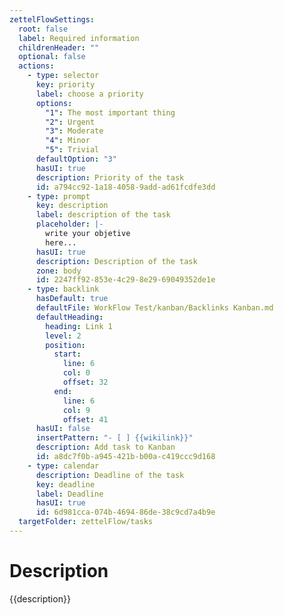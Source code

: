 ```yaml
---
zettelFlowSettings:
  root: false
  label: Required information
  childrenHeader: ""
  optional: false
  actions:
    - type: selector
      key: priority
      label: choose a priority
      options:
        "1": The most important thing
        "2": Urgent
        "3": Moderate
        "4": Minor
        "5": Trivial
      defaultOption: "3"
      hasUI: true
      description: Priority of the task
      id: a794cc92-1a18-4058-9add-ad61fcdfe3dd
    - type: prompt
      key: description
      label: description of the task
      placeholder: |-
        write your objetive 
        here...
      hasUI: true
      description: Description of the task
      zone: body
      id: 2247ff92-853e-4c29-8e29-69049352de1e
    - type: backlink
      hasDefault: true
      defaultFile: WorkFlow Test/kanban/Backlinks Kanban.md
      defaultHeading:
        heading: Link 1
        level: 2
        position:
          start:
            line: 6
            col: 0
            offset: 32
          end:
            line: 6
            col: 9
            offset: 41
      hasUI: false
      insertPattern: "- [ ] {{wikilink}}"
      description: Add task to Kanban
      id: a8dc7f0b-a945-421b-b00a-c419ccc9d168
    - type: calendar
      description: Deadline of the task
      key: deadline
      label: Deadline
      hasUI: true
      id: 6d981cca-074b-4694-86de-38c9cd7a4b9e
  targetFolder: zettelFlow/tasks
---
```

# Description
{{description}}
